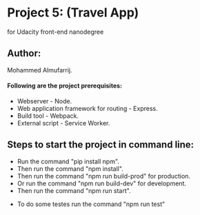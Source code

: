 # Project 5: (Travel App)

for Udacity front-end nanodegree


## Author: 
Mohammed Almufarrij.




#### Following are the project prerequisites:

* Webserver - Node.
* Web application framework for routing - Express.
* Build tool - Webpack.
* External script - Service Worker.


## Steps to start the project in command line:
* Run the command "pip install npm".
* Then run the command "npm install".
* Then run the command "npm run build-prod" for production.
* Or run the command "npm run build-dev" for development.
* Then run the command "npm run start".

- To do some testes run the command "npm run test"